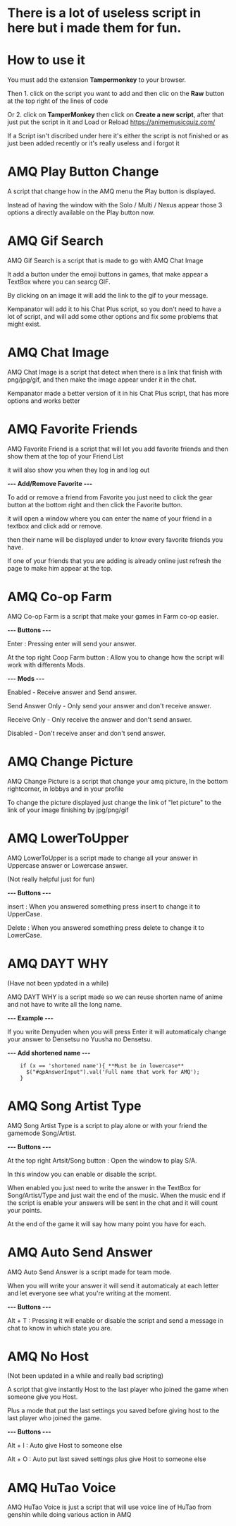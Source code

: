 # There is a lot of useless script in here but i made them for fun.

# How to use it

You must add the extension **Tampermonkey** to your browser. 

Then 1. click on the script you want to add and then clic on the **Raw** button at the top right of the lines of code

Or 2. click on **TamperMonkey** then click on **Create a new script**, after that just put the script in it and Load or Reload https://animemusicquiz.com/

If a Script isn't discribed under here it's either the script is not finished or as just been added recently or it's really useless and i forgot it

# AMQ Play Button Change

A script that change how in the AMQ menu the Play button is displayed.

Instead of having the window with the Solo / Multi / Nexus appear those 3 options a directly available on the Play button now.

# AMQ Gif Search

AMQ Gif Search is a script that is made to go with AMQ Chat Image

It add a button under the emoji buttons in games, that make appear a TextBox where you can searcg GIF.

By clicking on an image it will add the link to the gif to your message.

Kempanator will add it to his Chat Plus script, so you don't need to have a lot of script, and will add some other options and fix some problems that might exist.

# AMQ Chat Image

AMQ Chat Image is a script that detect when there is a link that finish with png/jpg/gif, and then make the image appear under it in the chat.

Kempanator made a better version of it in his Chat Plus script, that has more options and works better

# AMQ Favorite Friends

AMQ Favorite Friend is a script that will let you add favorite friends and then show them at the top of your Friend List

it will also show you when they log in and log out

**--- Add/Remove Favorite ---**

To add or remove a friend from Favorite you just need to click the gear button at the bottom right and then click the Favorite button.

it will open a window where you can enter the name of your friend in a textbox and click add or remove.

then their name will be displayed under to know every favorite friends you have.

If one of your friends that you are adding is already online just refresh the page to make him appear at the top.

# AMQ Co-op Farm

AMQ Co-op Farm is a script that make your games in Farm co-op easier.

**--- Buttons ---**

Enter : Pressing enter will send your answer.

At the top right Coop Farm button : Allow you to change how the script will work with differents Mods.

**--- Mods ---**

Enabled             - Receive answer and Send answer.

Send Answer Only    - Only send your answer and don't receive answer.

Receive Only        - Only receive the answer and don't send answer.

Disabled            - Don't receive anser and don't send answer.

# AMQ Change Picture

AMQ Change Picture is a script that change your amq picture, In the bottom rightcorner, in lobbys and in your profile

To change the picture displayed just change the link of "let picture" to the link of your image finishing by jpg/png/gif

# AMQ LowerToUpper

AMQ LowerToUpper is a script made to change all your answer in Uppercase answer or Lowercase answer.

(Not really helpful just for fun)

**--- Buttons ---**

insert : When you answered something press insert to change it to UpperCase.

Delete : When you answered something press delete to change it to LowerCase.

# AMQ DAYT WHY

(Have not been ypdated in a while)

AMQ DAYT WHY is a script made so we can reuse shorten name of anime and not have to write all the long name.

**--- Example ---**

If you write Denyuden when you will press Enter it will automaticaly change your answer to Densetsu no Yuusha no Densetsu.

**--- Add shortened name ---**

        if (x == 'shortened name'){ **Must be in lowercase**
          $("#qpAnswerInput").val('Full name that work for AMQ');
        }

# AMQ Song Artist Type

AMQ Song Artist Type is a script to play alone or with your friend the gamemode Song/Artist.

**--- Buttons ---**

At the top right Artsit/Song button : Open the window to play S/A.

In this window you can enable or disable the script.

When enabled you just need to write the answer in the TextBox for Song/Artist/Type and just wait the end of the music.
When the music end if the script is enable your answers will be sent in the chat and it will count your points.

At the end of the game it will say how many point you have for each.

# AMQ Auto Send Answer

AMQ Auto Send Answer is a script made for team mode.

When you will write your answer it will send it automaticaly at each letter and let everyone see what you're writing at the moment.

**--- Buttons ---**

Alt + T : Pressing it will enable or disable the script and send a message in chat to know in which state you are.

# AMQ No Host

(Not been updated in a while and really bad scripting)

A script that give instantly Host to the last player who joined the game when someone give you Host.

Plus a mode that put the last settings you saved before giving host to the last player who joined the game.

**--- Buttons ---**

Alt + I : Auto give Host to someone else

Alt + O : Auto put last saved settings plus give Host to someone else

# AMQ HuTao Voice

AMQ HuTao Voice is just a script that will use voice line of HuTao from genshin while doing various action in AMQ

